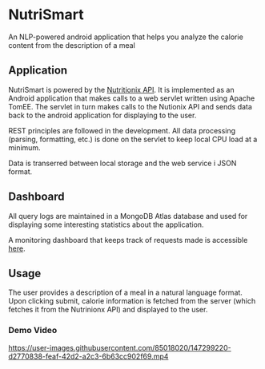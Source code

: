 # NutriSmart
An NLP-powered android application that helps you analyze the calorie content from the description of a meal

## Application

NutriSmart is powered by the [Nutritionix API](https://www.nutritionix.com/business/api). It is implemented as an Android application that makes calls to a web servlet written using Apache TomEE. The servlet in turn makes calls to the Nutionix API and sends data back to the android application for displaying to the user. 

REST principles are followed in the development. All data processing (parsing, formatting, etc.) is done on the servlet to keep local CPU load at a minimum. 

Data is transerred between local storage and the web service i JSON format. 
 
## Dashboard

All query logs are maintained in a MongoDB Atlas database and used for displaying some interesting statistics about the application.

A monitoring dashboard that keeps track of requests made is accessible [here](https://enigmatic-citadel-60457.herokuapp.com/stats). 

## Usage

The user provides a description of a meal in a natural language format. Upon clicking submit, calorie information is fetched from the server (which fetches it from the Nutrinionx API) and displayed to the user.

### Demo Video

https://user-images.githubusercontent.com/85018020/147299220-d2770838-feaf-42d2-a2c3-6b63cc902f69.mp4

